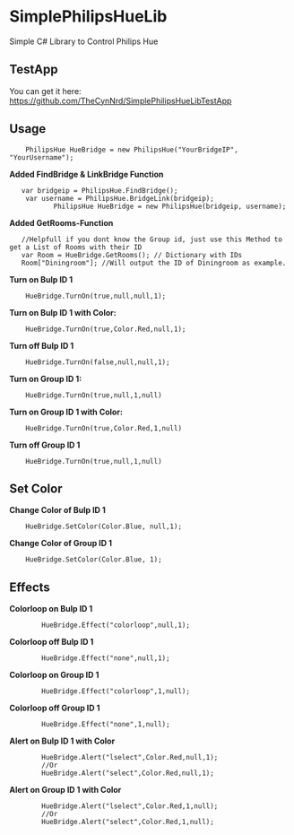 # SimplePhilipsHueLib
Simple C# Library to Control Philips Hue

## TestApp
You can get it here: https://github.com/TheCynNrd/SimplePhilipsHueLibTestApp
## Usage

        PhilipsHue HueBridge = new PhilipsHue("YourBridgeIP", "YourUsername");

**Added FindBridge & LinkBridge Function**

       var bridgeip = PhilipsHue.FindBridge();
        var username = PhilipsHue.BridgeLink(bridgeip);
               PhilipsHue HueBridge = new PhilipsHue(bridgeip, username);

**Added GetRooms-Function**

       //Helpfull if you dont know the Group id, just use this Method to get a List of Rooms with their ID
       var Room = HueBridge.GetRooms(); // Dictionary with IDs
       Room["Diningroom"]; //Will output the ID of Diningroom as example.
        
        

**Turn on Bulp ID 1**

        HueBridge.TurnOn(true,null,null,1);

**Turn on Bulp ID 1 with Color:**    

        HueBridge.TurnOn(true,Color.Red,null,1);

**Turn off Bulp ID 1**

        HueBridge.TurnOn(false,null,null,1);
        
**Turn on Group ID 1:**

        HueBridge.TurnOn(true,null,1,null)

**Turn on Group ID 1 with Color:**

        HueBridge.TurnOn(true,Color.Red,1,null)

**Turn off Group ID 1**

        HueBridge.TurnOn(true,null,1,null)

## Set Color
        
**Change Color of Bulp ID 1**
        
        HueBridge.SetColor(Color.Blue, null,1);

**Change Color of Group ID 1**
        
        HueBridge.SetColor(Color.Blue, 1);

## Effects

**Colorloop on Bulp ID 1**

            HueBridge.Effect("colorloop",null,1);

**Colorloop off Bulp ID 1**

            HueBridge.Effect("none",null,1);

**Colorloop on Group ID 1**

            HueBridge.Effect("colorloop",1,null);

**Colorloop off Group ID 1**

            HueBridge.Effect("none",1,null);

**Alert on Bulp ID 1 with Color**

            HueBridge.Alert("lselect",Color.Red,null,1);
            //Or
            HueBridge.Alert("select",Color.Red,null,1);

**Alert on Group ID 1 with Color**

            HueBridge.Alert("lselect",Color.Red,1,null);
            //Or
            HueBridge.Alert("select",Color.Red,1,null);
